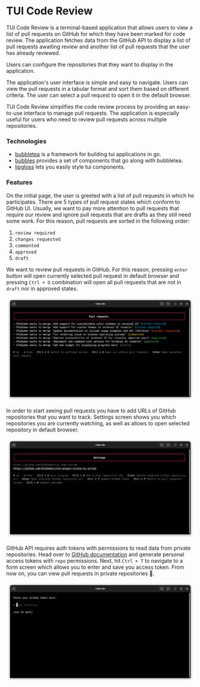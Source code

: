 # TUI Code Review

TUI Code Review is a terminal-based application that allows users to view a list of pull requests on GitHub for which
they have been marked for code review. The application fetches data from the GitHub API to display a list of pull
requests awaiting review and another list of pull requests that the user has already reviewed.

Users can configure the repositories that they want to display in the application.

The application's user interface is simple and easy to navigate. Users can view the pull requests in a tabular format
and sort them based on different criteria. The user can select a pull request to open it in the default browser.

TUI Code Review simplifies the code review process by providing an easy-to-use interface to manage pull requests. The
application is especially useful for users who need to review pull requests across multiple repositories.

### Technologies

- [bubbletea](https://pkg.go.dev/github.com/charmbracelet/bubbletea) is a framework for building tui applications in go.
- [bubbles](https://github.com/charmbracelet/bubbles) provides a set of components that go along with bubbletea.
- [lipgloss](https://github.com/charmbracelet/lipgloss) lets you easily style tui components.

### Features

On the initial page, the user is greeted with a list of pull requests in which he participates. There are 5 types of
pull request states which conform to GitHub UI. Usually, we want to pay more attention to pull requests that require our
review and ignore pull requests that are drafts as they still need some work. For this reason, pull requests are sorted
in the following order:

1. `review required`
2. `changes requested`
3. `commented`
4. `approved`
5. `draft`

We want to review pull requests in GitHub. For this reason, pressing `enter` button will open currently selected pull
request in default browser and pressing `Ctrl + O` combination will open all pull requests that are not in `draft` nor
in approved states.

![View pull requests](assets/pull-requests.png)

In order to start seeing pull requests you have to add URLs of GitHub repositories that you want to track. Settings
screen shows you which repositories you are currently watching, as well as allows to open selected repository in default
browser.

![Manage repositories](assets/settings.png)

GitHub API requires auth tokens with permissions to read data from private repositories. Head over
to [GitHub documentation](https://docs.github.com/en/authentication/keeping-your-account-and-data-secure/creating-a-personal-access-token#personal-access-tokens-classic)
and generate personal access tokens with `repo` permissions. Next, hit `Ctrl + T` to navigate to a form screen which
allows you to enter and save you access token. From now on, you can view pull requests in private repositories 🥳.

![Add GitHub token](assets/forms.png)
